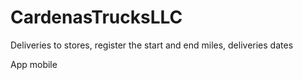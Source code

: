 # CardenasTrucksLLC
Deliveries to stores, register the start and end miles, deliveries dates

App mobile
